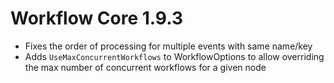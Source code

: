 # Workflow Core 1.9.3

* Fixes the order of processing for multiple events with same name/key
* Adds `UseMaxConcurrentWorkflows` to WorkflowOptions to allow overriding the max number of concurrent workflows for a given node